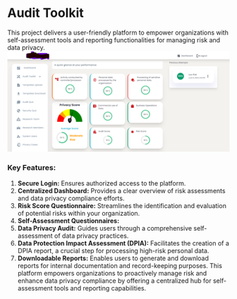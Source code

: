 ﻿# Audit Toolkit
This project delivers a user-friendly platform to empower organizations with self-assessment tools and reporting functionalities for managing risk and data privacy.  
![Audit Toolkit](project.PNG)
### Key Features:
1. **Secure Login:** Ensures authorized access to the platform.  
2. **Centralized Dashboard:** Provides a clear overview of risk assessments and data privacy compliance efforts.  
3. **Risk Score Questionnaire:** Streamlines the identification and evaluation of potential risks within your organization.  
4. **Self-Assessment Questionnaires:**  
5. **Data Privacy Audit:** Guides users through a comprehensive self-assessment of data privacy practices.  
6. **Data Protection Impact Assessment (DPIA):** Facilitates the creation of a DPIA report, a crucial step for processing high-risk personal data.  
7. **Downloadable Reports:** Enables users to generate and download reports for internal documentation and record-keeping purposes.
This platform empowers organizations to proactively manage risk and enhance data privacy compliance by offering a centralized hub for self-assessment tools and reporting capabilities.
